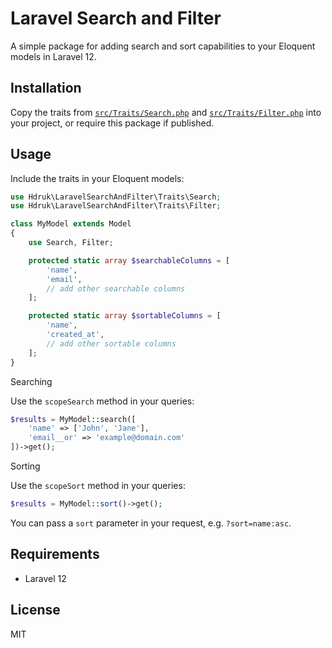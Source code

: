 # Laravel Search and Filter

A simple package for adding search and sort capabilities to your Eloquent models in Laravel 12.

## Installation

Copy the traits from [`src/Traits/Search.php`](src/Traits/Search.php) and [`src/Traits/Filter.php`](src/Traits/Filter.php) into your project, or require this package if published.

## Usage

Include the traits in your Eloquent models:

```php
use Hdruk\LaravelSearchAndFilter\Traits\Search;
use Hdruk\LaravelSearchAndFilter\Traits\Filter;

class MyModel extends Model
{
    use Search, Filter;

    protected static array $searchableColumns = [
        'name',
        'email',
        // add other searchable columns
    ];

    protected static array $sortableColumns = [
        'name',
        'created_at',
        // add other sortable columns
    ];
}
```

Searching

Use the `scopeSearch` method in your queries:

```php
$results = MyModel::search([
    'name' => ['John', 'Jane'],
    'email__or' => 'example@domain.com'
])->get();
```

Sorting

Use the `scopeSort` method in your queries:

```php
$results = MyModel::sort()->get();
```

You can pass a `sort` parameter in your request, e.g. `?sort=name:asc`.

## Requirements

- Laravel 12

## License
MIT
